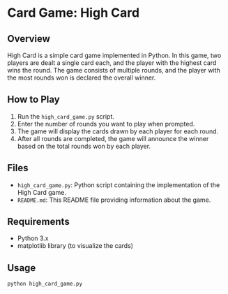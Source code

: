 # Card Game: High Card

## Overview
High Card is a simple card game implemented in Python. In this game, two players are dealt a single card each, and the player with the highest card wins the round. The game consists of multiple rounds, and the player with the most rounds won is declared the overall winner.

## How to Play
1. Run the `high_card_game.py` script.
2. Enter the number of rounds you want to play when prompted.
3. The game will display the cards drawn by each player for each round.
4. After all rounds are completed, the game will announce the winner based on the total rounds won by each player.

## Files
- `high_card_game.py`: Python script containing the implementation of the High Card game.
- `README.md`: This README file providing information about the game.

## Requirements
- Python 3.x
- matplotlib library (to visualize the cards)

## Usage
```bash
python high_card_game.py
